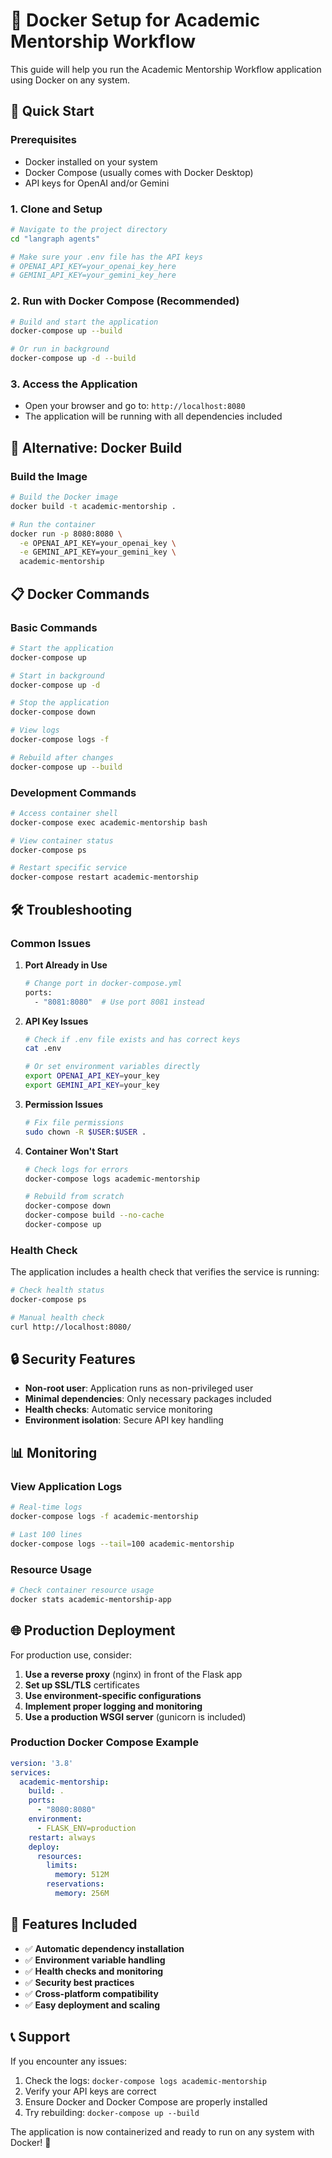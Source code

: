 # 🐳 Docker Setup for Academic Mentorship Workflow

This guide will help you run the Academic Mentorship Workflow application using Docker on any system.

## 🚀 Quick Start

### Prerequisites
- Docker installed on your system
- Docker Compose (usually comes with Docker Desktop)
- API keys for OpenAI and/or Gemini

### 1. Clone and Setup
```bash
# Navigate to the project directory
cd "langraph agents"

# Make sure your .env file has the API keys
# OPENAI_API_KEY=your_openai_key_here
# GEMINI_API_KEY=your_gemini_key_here
```

### 2. Run with Docker Compose (Recommended)
```bash
# Build and start the application
docker-compose up --build

# Or run in background
docker-compose up -d --build
```

### 3. Access the Application
- Open your browser and go to: `http://localhost:8080`
- The application will be running with all dependencies included

## 🔧 Alternative: Docker Build

### Build the Image
```bash
# Build the Docker image
docker build -t academic-mentorship .

# Run the container
docker run -p 8080:8080 \
  -e OPENAI_API_KEY=your_openai_key \
  -e GEMINI_API_KEY=your_gemini_key \
  academic-mentorship
```

## 📋 Docker Commands

### Basic Commands
```bash
# Start the application
docker-compose up

# Start in background
docker-compose up -d

# Stop the application
docker-compose down

# View logs
docker-compose logs -f

# Rebuild after changes
docker-compose up --build
```

### Development Commands
```bash
# Access container shell
docker-compose exec academic-mentorship bash

# View container status
docker-compose ps

# Restart specific service
docker-compose restart academic-mentorship
```

## 🛠️ Troubleshooting

### Common Issues

1. **Port Already in Use**
   ```bash
   # Change port in docker-compose.yml
   ports:
     - "8081:8080"  # Use port 8081 instead
   ```

2. **API Key Issues**
   ```bash
   # Check if .env file exists and has correct keys
   cat .env
   
   # Or set environment variables directly
   export OPENAI_API_KEY=your_key
   export GEMINI_API_KEY=your_key
   ```

3. **Permission Issues**
   ```bash
   # Fix file permissions
   sudo chown -R $USER:$USER .
   ```

4. **Container Won't Start**
   ```bash
   # Check logs for errors
   docker-compose logs academic-mentorship
   
   # Rebuild from scratch
   docker-compose down
   docker-compose build --no-cache
   docker-compose up
   ```

### Health Check
The application includes a health check that verifies the service is running:
```bash
# Check health status
docker-compose ps

# Manual health check
curl http://localhost:8080/
```

## 🔒 Security Features

- **Non-root user**: Application runs as non-privileged user
- **Minimal dependencies**: Only necessary packages included
- **Health checks**: Automatic service monitoring
- **Environment isolation**: Secure API key handling

## 📊 Monitoring

### View Application Logs
```bash
# Real-time logs
docker-compose logs -f academic-mentorship

# Last 100 lines
docker-compose logs --tail=100 academic-mentorship
```

### Resource Usage
```bash
# Check container resource usage
docker stats academic-mentorship-app
```

## 🌐 Production Deployment

For production use, consider:

1. **Use a reverse proxy** (nginx) in front of the Flask app
2. **Set up SSL/TLS** certificates
3. **Use environment-specific configurations**
4. **Implement proper logging and monitoring**
5. **Use a production WSGI server** (gunicorn is included)

### Production Docker Compose Example
```yaml
version: '3.8'
services:
  academic-mentorship:
    build: .
    ports:
      - "8080:8080"
    environment:
      - FLASK_ENV=production
    restart: always
    deploy:
      resources:
        limits:
          memory: 512M
        reservations:
          memory: 256M
```

## 🎯 Features Included

- ✅ **Automatic dependency installation**
- ✅ **Environment variable handling**
- ✅ **Health checks and monitoring**
- ✅ **Security best practices**
- ✅ **Cross-platform compatibility**
- ✅ **Easy deployment and scaling**

## 📞 Support

If you encounter any issues:

1. Check the logs: `docker-compose logs academic-mentorship`
2. Verify your API keys are correct
3. Ensure Docker and Docker Compose are properly installed
4. Try rebuilding: `docker-compose up --build`

The application is now containerized and ready to run on any system with Docker! 🚀
